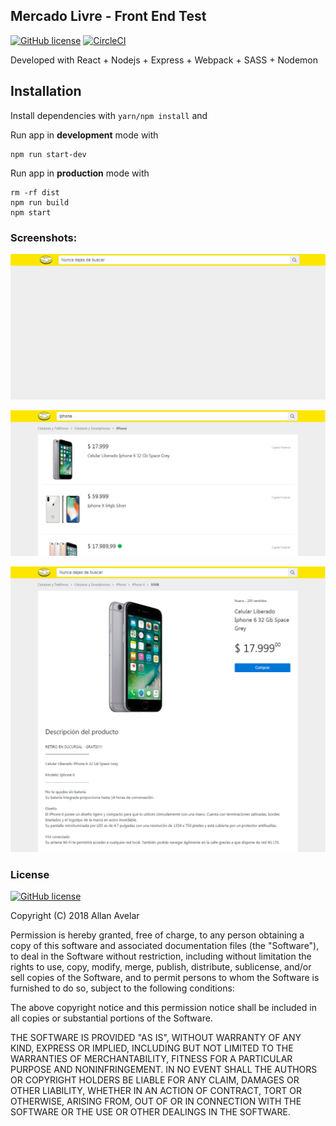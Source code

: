 ## Mercado Livre - Front End Test
[![GitHub license](https://img.shields.io/badge/license-MIT-green.svg)](https://github.com/allanavelar/mercadolivre-frontend-test/blob/master/LICENSE)
[![CircleCI](https://circleci.com/gh/allanavelar/mercadolivre-frontend-test/tree/master.svg?style=svg)](https://circleci.com/gh/allanavelar/mercadolivre-frontend-test/tree/master)

Developed with React + Nodejs + Express + Webpack + SASS + Nodemon

## Installation

Install dependencies with `yarn/npm install` and

Run app in __development__ mode with

    npm run start-dev

Run app in __production__ mode with

    rm -rf dist
    npm run build
    npm start

### Screenshots:

[![Screenshot](/printscreens/print-01.jpg?raw=true)](https://mercadolivre-frontend-test-br.herokuapp.com/)

[![Screenshot](/printscreens/print-02.jpg?raw=true)](https://mercadolivre-frontend-test-br.herokuapp.com/items?search=iphone)

[![Screenshot](/printscreens/print-03.jpg?raw=true)](https://mercadolivre-frontend-test-br.herokuapp.com/items/MLB927660792)

### License

[![GitHub license](https://img.shields.io/badge/license-MIT-green.svg)](https://github.com/allanavelar/mercadolivre-frontend-test/blob/master/LICENSE)
  
Copyright (C) 2018 Allan Avelar

Permission is hereby granted, free of charge, to any person obtaining a copy of this software and associated documentation files (the "Software"), to deal in the Software without restriction, including without limitation the rights to use, copy, modify, merge, publish, distribute, sublicense, and/or sell copies of the Software, and to permit persons to whom the Software is furnished to do so, subject to the following conditions:

The above copyright notice and this permission notice shall be included in all copies or substantial portions of the Software.

THE SOFTWARE IS PROVIDED "AS IS", WITHOUT WARRANTY OF ANY KIND, EXPRESS OR IMPLIED, INCLUDING BUT NOT LIMITED TO THE WARRANTIES OF MERCHANTABILITY, FITNESS FOR A PARTICULAR PURPOSE AND NONINFRINGEMENT. IN NO EVENT SHALL THE AUTHORS OR COPYRIGHT HOLDERS BE LIABLE FOR ANY CLAIM, DAMAGES OR OTHER LIABILITY, WHETHER IN AN ACTION OF CONTRACT, TORT OR OTHERWISE, ARISING FROM, OUT OF OR IN CONNECTION WITH THE SOFTWARE OR THE USE OR OTHER DEALINGS IN THE SOFTWARE.
